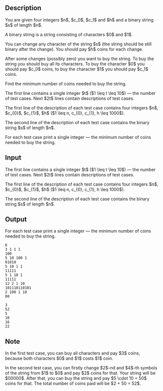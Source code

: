 ## Description

<div><p>You are given four integers $n$, $c_0$, $c_1$ and $h$ and a binary string $s$ of length $n$.</p><p>A binary string is a string consisting of characters $0$ and $1$.</p><p>You can change any character of the string $s$ (the string should be still binary after the change). You should pay $h$ coins for each change.</p><p>After some changes (possibly zero) you want to buy the string. To buy the string you should buy all its characters. To buy the character $0$ you should pay $c_0$ coins, to buy the character $1$ you should pay $c_1$ coins.</p><p>Find the minimum number of coins needed to buy the string.</p></div><div class="input-specification"><p>The first line contains a single integer $t$ ($1 \leq t \leq 10$)&nbsp;— the number of test cases. Next $2t$ lines contain descriptions of test cases.</p><p>The first line of the description of each test case contains four integers $n$, $c_{0}$, $c_{1}$, $h$ ($1 \leq n, c_{0}, c_{1}, h \leq 1000$).</p><p>The second line of the description of each test case contains the binary string $s$ of length $n$.</p></div><div class="output-specification"><p>For each test case print a single integer&nbsp;— the minimum number of coins needed to buy the string.</p></div>

## Input

<p>The first line contains a single integer $t$ ($1 \leq t \leq 10$)&nbsp;— the number of test cases. Next $2t$ lines contain descriptions of test cases.</p><p>The first line of the description of each test case contains four integers $n$, $c_{0}$, $c_{1}$, $h$ ($1 \leq n, c_{0}, c_{1}, h \leq 1000$).</p><p>The second line of the description of each test case contains the binary string $s$ of length $n$.</p>

## Output

<p>For each test case print a single integer&nbsp;— the minimum number of coins needed to buy the string.</p>





```input1
6
3 1 1 1
100
5 10 100 1
01010
5 10 1 1
11111
5 1 10 1
11111
12 2 1 10
101110110101
2 100 1 10
00
```




```output1
3
52
5
10
16
22
```



## Note

<p>In the first test case, you can buy all characters and pay $3$ coins, because both characters $0$ and $1$ costs $1$ coin.</p><p>In the second test case, you can firstly change $2$-nd and $4$-th symbols of the string from $1$ to $0$ and pay $2$ coins for that. Your string will be $00000$. After that, you can buy the string and pay $5 \cdot 10 = 50$ coins for that. The total number of coins paid will be $2 + 50 = 52$.</p>

